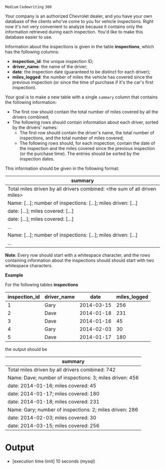 `Medium`	`Codewriting` 	`300`


Your company is an authorized Chevrolet dealer, and you have your own database of the clients who've come to you for vehicle inspections. Right now it's not very convenient to analyze because it contains only the information retrieved during each inspection. You'd like to make this database easier to use.

Information about the inspections is given in the table **inspections**, which has the following columns:

* **inspection_id**: the unique inspection ID;
* **driver_name**: the name of the driver;
* **date**: the inspection date (guaranteed to be distinct for each driver);
* **miles_logged**: the number of miles the vehicle has covered since the previous inspection (or since the time of purchase if it's the car's first inspection).

Your goal is to make a new table with a single <code>summary</code> column that contains the following information:

* The first row should contain the total number of miles covered by all the drivers combined;
* The following rows should contain information about each driver, sorted by the drivers' names:
  * The first row should contain the driver's name, the total number of inspections, and the total number of miles covered;
  * The following rows should, for each inspection, contain the date of the inspection and the miles covered since the previous inspection (or the purchase time). The entries should be sorted by the inspection dates.

This information should be given in the following format:

| summary |
| ------- |
| Total miles driven by all drivers combined: \<the sum of all driven miles\> |
| Name: [...]; number of inspections: [...]; miles driven: [...]|
| date: [...]; miles covered: [...]|
| date: [...]; miles covered: [...]|
| ... |
| Name: [...]; number of inspections: [...]; miles driven: [...]|
| ... |

**Note**: Every row should start with a whitespace character, and the rows containing information about the inspections should should start with two whitespace characters.

**Example**

For the following tables **inspections**

| inspection_id | driver_name | date       | miles_logged |
| ------------- | ----------- | ---------- | ------------ |
| 1             | Gary        | 2014-03-15 | 256          |
| 2             | Dave        | 2014-01-18 | 231          |
| 3             | Dave        | 2014-01-16 | 45           |
| 4             | Gary        | 2014-02-03 | 30           |
| 5             | Dave        | 2014-01-17 | 180          |

the output should be

|summary|
| ----- |
| Total miles driven by all drivers combined: 742|
| Name: Dave; number of inspections: 3; miles driven: 456|
|  date: 2014-01-16; miles covered: 45|
|  date: 2014-01-17; miles covered: 180|
|  date: 2014-01-18; miles covered: 231|
| Name: Gary; number of inspections: 2; miles driven: 286|
|  date: 2014-02-03; miles covered: 30|
|  date: 2014-03-15; miles covered: 256|

# Output
- [execution time limit] 10 seconds (mysql)


